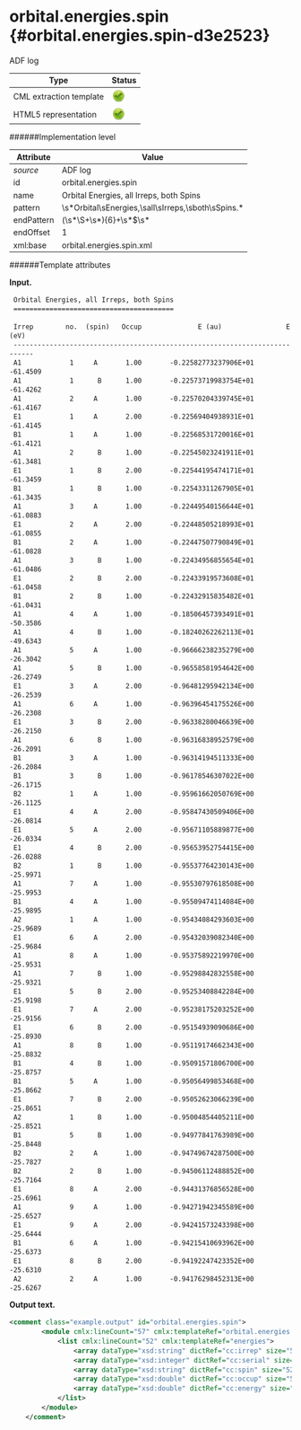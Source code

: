 # orbital.energies.spin {#orbital.energies.spin-d3e2523}

ADF log

| Type                                                                                                                                                                                                  | Status                                                                                                                                                                                                |
|----|----|
| CML extraction template                                                                                                                                                                               | ![](/imgs/Total.png)                                                                                                                                                                                  |
| HTML5 representation                                                                                                                                                                                  | ![](/imgs/Total.png)                                                                                                                                                                                  |

######Implementation level

| Attribute                                                                                                                                                                                             | Value                                                                                                                                                                                                 |
|----|----|
| *source*                                                                                                                                                                                              | ADF log                                                                                                                                                                                               |
| id                                                                                                                                                                                                    | orbital.energies.spin                                                                                                                                                                                 |
| name                                                                                                                                                                                                  | Orbital Energies, all Irreps, both Spins                                                                                                                                                              |
| pattern                                                                                                                                                                                               | \\s\*Orbital\\sEnergies,\\sall\\sIrreps,\\sboth\\sSpins.\*                                                                                                                                            |
| endPattern                                                                                                                                                                                            | (\\s\*\\S+\\s\*){6}+\\s\*\$\\s\*                                                                                                                                                                      |
| endOffset                                                                                                                                                                                             | 1                                                                                                                                                                                                     |
| xml:base                                                                                                                                                                                              | orbital.energies.spin.xml                                                                                                                                                                             |

######Template attributes

**Input.**

     Orbital Energies, all Irreps, both Spins
     ========================================

     Irrep        no.  (spin)   Occup              E (au)                E (eV)
     ---------------------------------------------------------------------------
     A1            1     A       1.00       -0.22582773237906E+01       -61.4509
     A1            1      B      1.00       -0.22573719983754E+01       -61.4262
     A1            2     A       1.00       -0.22570204339745E+01       -61.4167
     E1            1     A       2.00       -0.22569404938931E+01       -61.4145
     B1            1     A       1.00       -0.22568531720016E+01       -61.4121
     A1            2      B      1.00       -0.22545023241911E+01       -61.3481
     E1            1      B      2.00       -0.22544195474171E+01       -61.3459
     B1            1      B      1.00       -0.22543311267905E+01       -61.3435
     A1            3     A       1.00       -0.22449540156644E+01       -61.0883
     E1            2     A       2.00       -0.22448505218993E+01       -61.0855
     B1            2     A       1.00       -0.22447507790849E+01       -61.0828
     A1            3      B      1.00       -0.22434956855654E+01       -61.0486
     E1            2      B      2.00       -0.22433919573608E+01       -61.0458
     B1            2      B      1.00       -0.22432915835482E+01       -61.0431
     A1            4     A       1.00       -0.18506457393491E+01       -50.3586
     A1            4      B      1.00       -0.18240262262113E+01       -49.6343
     A1            5     A       1.00       -0.96666238235279E+00       -26.3042
     A1            5      B      1.00       -0.96558581954642E+00       -26.2749
     E1            3     A       2.00       -0.96481295942134E+00       -26.2539
     A1            6     A       1.00       -0.96396454175526E+00       -26.2308
     E1            3      B      2.00       -0.96338280046639E+00       -26.2150
     A1            6      B      1.00       -0.96316838952579E+00       -26.2091
     B1            3     A       1.00       -0.96314194511333E+00       -26.2084
     B1            3      B      1.00       -0.96178546307022E+00       -26.1715
     B2            1     A       1.00       -0.95961662050769E+00       -26.1125
     E1            4     A       2.00       -0.95847430509406E+00       -26.0814
     E1            5     A       2.00       -0.95671105889877E+00       -26.0334
     E1            4      B      2.00       -0.95653952754415E+00       -26.0288
     B2            1      B      1.00       -0.95537764230143E+00       -25.9971
     A1            7     A       1.00       -0.95530797618508E+00       -25.9953
     B1            4     A       1.00       -0.95509474114084E+00       -25.9895
     A2            1     A       1.00       -0.95434084293603E+00       -25.9689
     E1            6     A       2.00       -0.95432039082340E+00       -25.9684
     A1            8     A       1.00       -0.95375892219970E+00       -25.9531
     A1            7      B      1.00       -0.95298842832558E+00       -25.9321
     E1            5      B      2.00       -0.95253408842284E+00       -25.9198
     E1            7     A       2.00       -0.95238175203252E+00       -25.9156
     E1            6      B      2.00       -0.95154939090686E+00       -25.8930
     A1            8      B      1.00       -0.95119174662343E+00       -25.8832
     B1            4      B      1.00       -0.95091571806700E+00       -25.8757
     B1            5     A       1.00       -0.95056499853468E+00       -25.8662
     E1            7      B      2.00       -0.95052623066239E+00       -25.8651
     A2            1      B      1.00       -0.95004854405211E+00       -25.8521
     B1            5      B      1.00       -0.94977841763989E+00       -25.8448
     B2            2     A       1.00       -0.94749674287500E+00       -25.7827
     B2            2      B      1.00       -0.94506112488852E+00       -25.7164
     E1            8     A       2.00       -0.94431376856528E+00       -25.6961
     A1            9     A       1.00       -0.94271942345589E+00       -25.6527
     E1            9     A       2.00       -0.94241573243398E+00       -25.6444
     B1            6     A       1.00       -0.94215410693962E+00       -25.6373
     E1            8      B      2.00       -0.94192247423352E+00       -25.6310
     A2            2     A       1.00       -0.94176298452313E+00       -25.6267

        

**Output text.**

```xml
<comment class="example.output" id="orbital.energies.spin">
        <module cmlx:lineCount="57" cmlx:templateRef="orbital.energies.spin">
            <list cmlx:lineCount="52" cmlx:templateRef="energies">
                <array dataType="xsd:string" dictRef="cc:irrep" size="52">A1 A1 A1 E1 B1 A1 E1 B1 A1 E1 B1 A1 E1 B1 A1 A1 A1 A1 E1 A1 E1 A1 B1 B1 B2 E1 E1 E1 B2 A1 B1 A2 E1 A1 A1 E1 E1 E1 A1 B1 B1 E1 A2 B1 B2 B2 E1 A1 E1 B1 E1 A2</array>
                <array dataType="xsd:integer" dictRef="cc:serial" size="52">1 1 2 1 1 2 1 1 3 2 2 3 2 2 4 4 5 5 3 6 3 6 3 3 1 4 5 4 1 7 4 1 6 8 7 5 7 6 8 4 5 7 1 5 2 2 8 9 9 6 8 2</array>
                <array dataType="xsd:string" dictRef="cc:spin" size="52">A B A A A B B B A A A B B B A B A B A A B B A B A A A B B A A A A A B B A B B B A B B B A B A A A A B A</array>
                <array dataType="xsd:double" dictRef="cc:occup" size="52">1.0 1.0 1.0 2.0 1.0 1.0 2.0 1.0 1.0 2.0 1.0 1.0 2.0 1.0 1.0 1.0 1.0 1.0 2.0 1.0 2.0 1.0 1.0 1.0 1.0 2.0 2.0 2.0 1.0 1.0 1.0 1.0 2.0 1.0 1.0 2.0 2.0 2.0 1.0 1.0 1.0 2.0 1.0 1.0 1.0 1.0 2.0 1.0 2.0 1.0 2.0 1.0</array>
                <array dataType="xsd:double" dictRef="cc:energy" size="52" units="nonsi:electronvolt">-61.4509 -61.4262 -61.4167 -61.4145 -61.4121 -61.3481 -61.3459 -61.3435 -61.0883 -61.0855 -61.0828 -61.0486 -61.0458 -61.0431 -50.3586 -49.6343 -26.3042 -26.2749 -26.2539 -26.2308 -26.215 -26.2091 -26.2084 -26.1715 -26.1125 -26.0814 -26.0334 -26.0288 -25.9971 -25.9953 -25.9895 -25.9689 -25.9684 -25.9531 -25.9321 -25.9198 -25.9156 -25.893 -25.8832 -25.8757 -25.8662 -25.8651 -25.8521 -25.8448 -25.7827 -25.7164 -25.6961 -25.6527 -25.6444 -25.6373 -25.631 -25.6267</array>
            </list>
        </module> 
    </comment>
```
